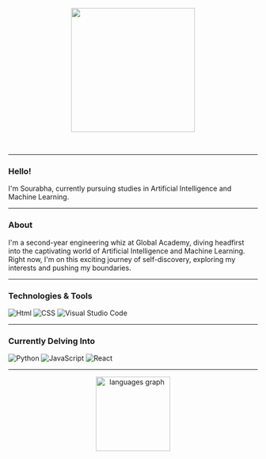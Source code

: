 <p align='center'>
  <img src= 'https://github.com/sourabhaprasad/sourabhaprasad/assets/70069572/a9edf61f-02d2-4b16-aa21-7f3adc030091' height="250">
</p>

<br>

***
### Hello! 
I'm Sourabha, currently pursuing studies in Artificial Intelligence and Machine Learning.

***
### About 

I'm a second-year engineering whiz at Global Academy, diving headfirst into the captivating world of Artificial Intelligence and Machine Learning. Right now, I'm on this exciting journey of self-discovery, exploring my interests and pushing my boundaries.


***
### Technologies & Tools 
![Html](https://img.shields.io/badge/Code-HTML-D8BFD8?style=flat&logo=html5&logoColor=white&color=F4E6BA&labelColor=black)
![CSS](https://img.shields.io/badge/Code-CSS-D8BFD8?style=flat&logo=css3&logoColor=white&color=C8B4E1&labelColor=black)
![Visual Studio Code](https://img.shields.io/badge/Tools-Visual%20Studio%20Code-D8BFD8?style=flat&logo=VisualStudioCode&logoColor=white&color=D8BFD8&labelColor=black)

***
### Currently Delving Into 
![Python](https://img.shields.io/badge/Code-Python-D8BFD8?style=flat&logo=python&logoColor=white&color=E6C9E1&labelColor=black)
![JavaScript](https://img.shields.io/badge/Code-JavaScript-blue?style=flat&logo=javascript&logoColor=white&color=AD7FAD&labelColor=black)
![React](https://img.shields.io/badge/build-ReactJS-AB8BCA?style=flat&logo=react&logoColor=white&label=Code&labelColor=black&color=7c4a7c
)
***
<div align="center">
  <img src="https://github-readme-stats.vercel.app/api/top-langs?username=sourabhaprasad&locale=en&hide_title=false&layout=compact&card_width=320&langs_count=5&theme=dracula&hide_border=false&order=2" height="150" alt="languages graph"  />
</div>

###
<!--
<div align="center">
  <img src="https://raw.githubusercontent.com/maurodesouza/profile-readme-generator/master/src/assets/icons/social/linkedin/default.svg" width="45" height="30" alt="linkedin logo"  />
  <a href="https://twitter.com/sourabha2401" target="_blank">
    <img src="https://raw.githubusercontent.com/maurodesouza/profile-readme-generator/master/src/assets/icons/social/twitter/default.svg" width="45" height="30" alt="twitter logo"  />
  </a>
  <img src="https://raw.githubusercontent.com/maurodesouza/profile-readme-generator/master/src/assets/icons/social/discord/default.svg" width="45" height="30" alt="discord logo"  />
  <a href="https://codepen.io/souri-droid" target="_blank">
    <img src="https://raw.githubusercontent.com/maurodesouza/profile-readme-generator/master/src/assets/icons/social/codepen/default.svg" width="45" height="30" alt="codepen logo"  />
  </a>
</div>


###
###
-->
<!--
**sourabhaprasad/sourabhaprasad** is a ✨ _special_ ✨ repository because its `README.md` (this file) appears on your GitHub profile.

Here are some ideas to get you started:

- 🔭 I’m currently working on ...
- 🌱 I’m currently learning ...
- 👯 I’m looking to collaborate on ...
- 🤔 I’m looking for help with ...
- 💬 Ask me about ...
- 📫 How to reach me: ...
- 😄 Pronouns: ...
- ⚡ Fun fact: ...
-->
